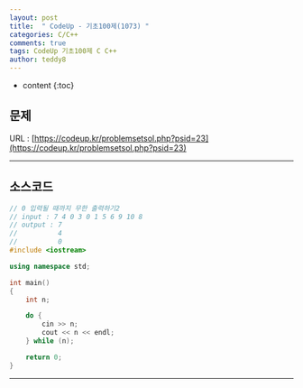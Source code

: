 ```yaml
---
layout: post   
title:  " CodeUp - 기초100제(1073) "
categories: C/C++
comments: true
tags: CodeUp 기초100제 C C++
author: teddy8  
---
```

* content
{:toc}

## 문제
URL : [https://codeup.kr/problemsetsol.php?psid=23](https://codeup.kr/problemsetsol.php?psid=23)

---

## 소스코드
``` cpp
// 0 입력될 때까지 무한 출력하기2
// input : 7 4 0 3 0 1 5 6 9 10 8
// output : 7
//			4
//			0
#include <iostream>

using namespace std;

int main()
{
	int n;

	do {
		cin >> n;
		cout << n << endl;
	} while (n);

	return 0;
}
```

---
